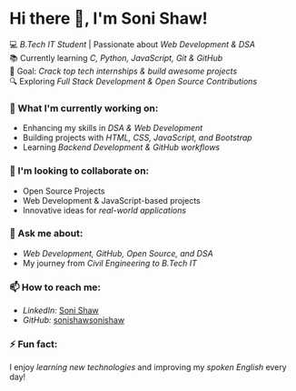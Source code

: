 # Hi there 👋, I'm Soni Shaw!

💻 *B.Tech IT Student* | Passionate about *Web Development & DSA*  
📚 Currently learning *C, Python, JavaScript, Git & GitHub*  
🚀 Goal: *Crack top tech internships & build awesome projects*  
🔍 Exploring *Full Stack Development & Open Source Contributions*  

### 🌱 What I'm currently working on:
- Enhancing my skills in *DSA & Web Development*
- Building projects with *HTML, CSS, JavaScript, and Bootstrap*
- Learning *Backend Development & GitHub workflows*

### 🤝 I'm looking to collaborate on:
- Open Source Projects  
- Web Development & JavaScript-based projects  
- Innovative ideas for *real-world applications*  

### 💬 Ask me about:
- *Web Development, GitHub, Open Source, and DSA*  
- My journey from *Civil Engineering to B.Tech IT*  

### 📫 How to reach me:
- *LinkedIn:* [Soni Shaw](https://www.linkedin.com/in/DJHalder9903)  
- *GitHub:* [sonishawsonishaw](https://github.com/www.linkedin.com/in/sonishaw9903)
### ⚡ Fun fact:
I enjoy *learning new technologies* and improving my *spoken English* every day!
